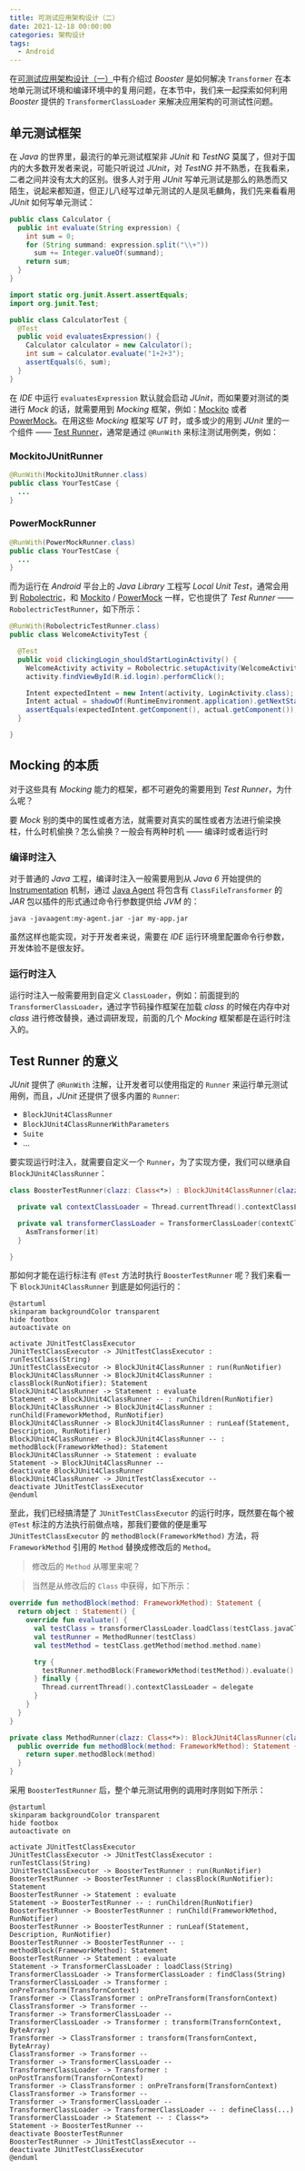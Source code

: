 ```yaml
---
title: 可测试应用架构设计（二）
date: 2021-12-18 00:00:00
categories: 架构设计
tags:
  - Android
---
```


在[可测试应用架构设计（一）](/2021/11/23/testable-app-architecture-design-1/)中有介绍过 *Booster* 是如何解决 `Transformer` 在本地单元测试环境和编译环境中的复用问题，在本节中，我们来一起探索如何利用 *Booster* 提供的 `TransformerClassLoader` 来解决应用架构的可测试性问题。

## 单元测试框架

在 *Java* 的世界里，最流行的单元测试框架非 *JUnit* 和 *TestNG* 莫属了，但对于国内的大多数开发者来说，可能只听说过 *JUnit*，对 *TestNG* 并不熟悉，在我看来，二者之间并没有太大的区别。很多人对于用 *JUnit* 写单元测试是那么的熟悉而又陌生，说起来都知道，但正儿八经写过单元测试的人是凤毛麟角，我们先来看看用 *JUnit* 如何写单元测试：

```java
public class Calculator {
  public int evaluate(String expression) {
    int sum = 0;
    for (String summand: expression.split("\\+"))
      sum += Integer.valueOf(summand);
    return sum;
  }
}
```

```java
import static org.junit.Assert.assertEquals;
import org.junit.Test;

public class CalculatorTest {
  @Test
  public void evaluatesExpression() {
    Calculator calculator = new Calculator();
    int sum = calculator.evaluate("1+2+3");
    assertEquals(6, sum);
  }
}
```

在 *IDE* 中运行 `evaluatesExpression` 默认就会启动 *JUnit*，而如果要对测试的类进行 *Mock* 的话，就需要用到 *Mocking* 框架，例如：[Mockito](http://mockito.org/) 或者 [PowerMock](http://www.powermock.org/)。在用这些 *Mocking* 框架写 *UT* 时，或多或少的用到 *JUnit* 里的一个组件 —— [Test Runner](https://junit.org/junit4/javadoc/4.13/src-html/org/junit/runner/Runner.html)，通常是通过 `@RunWith` 来标注测试用例类，例如：

### MockitoJUnitRunner

```java
@RunWith(MockitoJUnitRunner.class)
public class YourTestCase {
  ...
}
```

### PowerMockRunner

```java
@RunWith(PowerMockRunner.class)
public class YourTestCase {
  ...
}
```

而为运行在 *Android* 平台上的 *Java Library* 工程写 *Local Unit Test*，通常会用到 [Robolectric](http://robolectric.org/)，和 [Mockito](http://mockito.org/) / [PowerMock](http://www.powermock.org/) 一样，它也提供了 *Test Runner* —— `RobolectricTestRunner`，如下所示：

```java
@RunWith(RobolectricTestRunner.class)
public class WelcomeActivityTest {

  @Test
  public void clickingLogin_shouldStartLoginActivity() {
    WelcomeActivity activity = Robolectric.setupActivity(WelcomeActivity.class);
    activity.findViewById(R.id.login).performClick();

    Intent expectedIntent = new Intent(activity, LoginActivity.class);
    Intent actual = shadowOf(RuntimeEnvironment.application).getNextStartedActivity();
    assertEquals(expectedIntent.getComponent(), actual.getComponent());
  }

}
```

## Mocking 的本质

对于这些具有 *Mocking* 能力的框架，都不可避免的需要用到 *Test Runner*，为什么呢？

要 *Mock* 别的类中的属性或者方法，就需要对真实的属性或者方法进行偷梁换柱，什么时机偷换？怎么偷换？一般会有两种时机 —— 编译时或者运行时

### 编译时注入

对于普通的 *Java* 工程，编译时注入一般需要用到从 *Java 6* 开始提供的 [Instrumentation](https://docs.oracle.com/javase/6/docs/technotes/guides/instrumentation/index.html) 机制，通过 [Java Agent](https://docs.oracle.com/javase/9/docs/api/java/lang/instrument/package-summary.html) 将包含有 `ClassFileTransformer` 的 *JAR* 包以插件的形式通过命令行参数提供给 *JVM* 的：

```
java -javaagent:my-agent.jar -jar my-app.jar
```

虽然这样也能实现，对于开发者来说，需要在 *IDE* 运行环境里配置命令行参数，开发体验不是很友好。

### 运行时注入

运行时注入一般需要用到自定义 `ClassLoader`，例如：前面提到的 `TransformerClassLoader`，通过字节码操作框架在加载 *class* 的时候在内存中对 *class* 进行修改替换，通过调研发现，前面的几个 *Mocking* 框架都是在运行时注入的。

## Test Runner 的意义

*JUnit* 提供了 `@RunWith` 注解，让开发者可以使用指定的 `Runner` 来运行单元测试用例，而且，*JUnit* 还提供了很多内置的 `Runner`:

* `BlockJUnit4ClassRunner`
* `BlockJUnit4ClassRunnerWithParameters`
* `Suite`
* ...

要实现运行时注入，就需要自定义一个 `Runner`，为了实现方便，我们可以继承自 `BlockJUnit4ClassRunner`：

```kotlin
class BoosterTestRunner(clazz: Class<*>) : BlockJUnit4ClassRunner(clazz) {

  private val contextClassLoader = Thread.currentThread().contextClassLoader as URLClassLoader

  private val transformerClassLoader = TransformerClassLoader(contextClassLoader) {
    AsmTransformer(it)
  }

}
```

那如何才能在运行标注有 `@Test` 方法时执行 `BoosterTestRunner` 呢？我们来看一下 `BlockJUnit4ClassRunner` 到底是如何运行的：

```plantuml
@startuml
skinparam backgroundColor transparent
hide footbox
autoactivate on

activate JUnitTestClassExecutor
JUnitTestClassExecutor -> JUnitTestClassExecutor : runTestClass(String)
JUnitTestClassExecutor -> BlockJUnit4ClassRunner : run(RunNotifier)
BlockJUnit4ClassRunner -> BlockJUnit4ClassRunner : classBlock(RunNotifier): Statement
BlockJUnit4ClassRunner -> Statement : evaluate
Statement -> BlockJUnit4ClassRunner -- : runChildren(RunNotifier)
BlockJUnit4ClassRunner -> BlockJUnit4ClassRunner : runChild(FrameworkMethod, RunNotifier)
BlockJUnit4ClassRunner -> BlockJUnit4ClassRunner : runLeaf(Statement, Description, RunNotifier)
BlockJUnit4ClassRunner -> BlockJUnit4ClassRunner -- : methodBlock(FrameworkMethod): Statement
BlockJUnit4ClassRunner -> Statement : evaluate
Statement -> BlockJUnit4ClassRunner --
deactivate BlockJUnit4ClassRunner
BlockJUnit4ClassRunner -> JUnitTestClassExecutor --
deactivate JUnitTestClassExecutor
@enduml
```

至此，我们已经搞清楚了 `JUnitTestClassExecutor` 的运行时序，既然要在每个被 `@Test` 标注的方法执行前做点啥，那我们要做的便是重写 `JUnitTestClassExecutor` 的  `methodBlock(FrameworkMethod)` 方法，将 `FrameworkMethod` 引用的 `Method` 替换成修改后的 `Method`。

> 修改后的 `Method` 从哪里来呢？

> 当然是从修改后的 `Class` 中获得，如下所示：

```kotlin
override fun methodBlock(method: FrameworkMethod): Statement {
  return object : Statement() {
    override fun evaluate() {
      val testClass = transformerClassLoader.loadClass(testClass.javaClass.name)
      val testRunner = MethodRunner(testClass)
      val testMethod = testClass.getMethod(method.method.name)

      try {
        testRunner.methodBlock(FrameworkMethod(testMethod)).evaluate()
      } finally {
        Thread.currentThread().contextClassLoader = delegate
      }
    }
  }
}

private class MethodRunner(clazz: Class<*>): BlockJUnit4ClassRunner(clazz) {
  public override fun methodBlock(method: FrameworkMethod): Statement {
    return super.methodBlock(method)
  }
}
```

采用 `BoosterTestRunner` 后，整个单元测试用例的调用时序则如下所示：


```plantuml
@startuml
skinparam backgroundColor transparent
hide footbox
autoactivate on

activate JUnitTestClassExecutor
JUnitTestClassExecutor -> JUnitTestClassExecutor : runTestClass(String)
JUnitTestClassExecutor -> BoosterTestRunner : run(RunNotifier)
BoosterTestRunner -> BoosterTestRunner : classBlock(RunNotifier): Statement
BoosterTestRunner -> Statement : evaluate
Statement -> BoosterTestRunner -- : runChildren(RunNotifier)
BoosterTestRunner -> BoosterTestRunner : runChild(FrameworkMethod, RunNotifier)
BoosterTestRunner -> BoosterTestRunner : runLeaf(Statement, Description, RunNotifier)
BoosterTestRunner -> BoosterTestRunner -- : methodBlock(FrameworkMethod): Statement
BoosterTestRunner -> Statement : evaluate
Statement -> TransformerClassLoader : loadClass(String)
TransformerClassLoader -> TransformerClassLoader : findClass(String)
TransformerClassLoader -> Transformer : onPreTransform(TransfornContext)
Transformer -> ClassTransformer : onPreTransform(TransfornContext)
ClassTransformer -> Transformer --
Transformer -> TransformerClassLoader --
TransformerClassLoader -> Transformer : transform(TransfornContext, ByteArray)
Transformer -> ClassTransformer : transform(TransfornContext, ByteArray)
ClassTransformer -> Transformer --
Transformer -> TransformerClassLoader --
TransformerClassLoader -> Transformer : onPostTransform(TransfornContext)
Transformer -> ClassTransformer : onPreTransform(TransfornContext)
ClassTransformer -> Transformer --
Transformer -> TransformerClassLoader --
TransformerClassLoader -> TransformerClassLoader -- : defineClass(...)
TransformerClassLoader -> Statement -- : Class<*>
Statement -> BoosterTestRunner --
deactivate BoosterTestRunner
BoosterTestRunner -> JUnitTestClassExecutor --
deactivate JUnitTestClassExecutor
@enduml
```